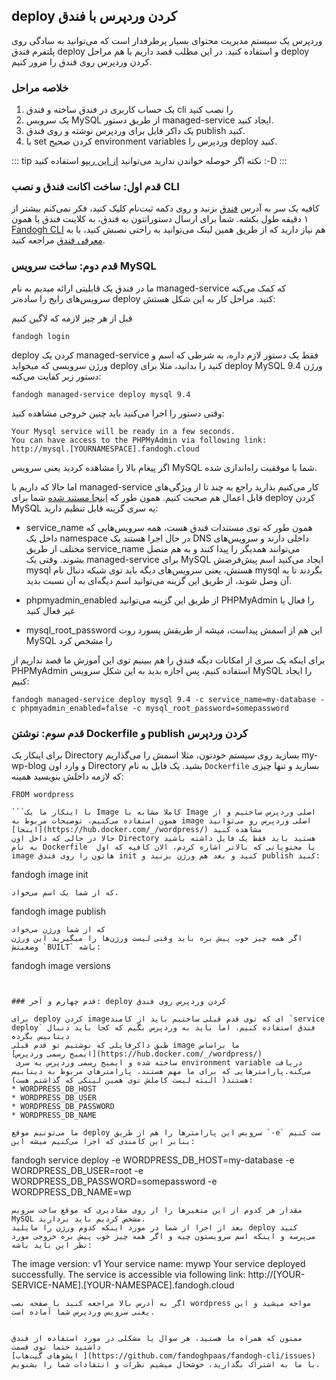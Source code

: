 ##  deploy کردن وردپرس با فندق
وردپرس یک سیستم مدیریت محتوای بسیار پرطرفدار است که می‌توانید به سادگی روی پلتفرم فندق deploy و استفاده کنید. در این مطلب قصد داریم با هم مراحل deploy کردن وردپرس روی فندق را مرور کنیم.

### خلاصه مراحل
1.  یک حساب کاربری در فندق ساخته و فندق cli ‌را نصب کنید
2. یک سرویس MySQL ‌از طریق دستور managed-service ‌ایجاد کنید.
3. یک داکر فایل برای وردپرس نوشته و روی فندق publish کنید.
4. با set کردن صحیح environment variables وردپرس را deploy کنید.

::: tip نکته
اگر حوصله خواندن ندارید می‌توانید 
 [از این ریپو](https://github.com/fandoghpaas/fandogh-examples/tree/master/wordpress-mysql)
 استفاده کنید :-D
:::


### قدم اول: ساخت اکانت فندق و نصب CLI
کافیه یک سر به آدرس [فندق](http://fandogh.cloud/) بزنید و روی دکمه ثبت‌نام کلیک کنید، فکر نمی‌کنم بیشتر از ۱ دقیقه طول بکشه.
شما برای ارسال دستوراتتون به فندق، به کلاینت فندق یا همون [Fandogh CLI](https://github.com/fandoghpaas/fandogh-cli) هم نیاز دارید که از طریق همین لینک می‌توانید به راحتی نصبش کنید، یا به [معرفی فندق](http://blog.fandogh.cloud/articles/fandogh-introduction.html) مراجعه کنید.


### قدم دوم: ساخت سرویس MySQL
ما در فندق یک قابلیتی ارائه میدیم به نام managed-service  که کمک می‌کنه سرویس‌های رایج را ساده‌تر deploy کنید.
مراحل کار به این شکل هستش:

قبل از هر چیز لازمه که لاگین کنیم
```
fandogh login
```
deploy کردن یک managed-service  فقط یک دستور لازم داره، به شرطی که اسم و ورژن سرویسی که میخواید deploy کنید را بدانید، مثلا برای deploy MySQL ورژن 9.4 دستور زیر کفایت می‌کنه:
```
fandogh managed-service deploy mysql 9.4
```
وقتی دستور را اجرا می‌کنید باید چنین خروجی مشاهده کنید:

```
Your Mysql service will be ready in a few seconds.
You can have access to the PHPMyAdmin via following link:
http://mysql.[YOURNAMESPACE].fandogh.cloud

```
اگر پیغام بالا را مشاهده کردید یعنی سرویس MySQL شما با موفقیت راه‌اندازی شده.

اما حالا که داریم با managed-service کار می‌کنیم بذارید راجع به چند تا از ویژگی‌های قابل اعمال هم صحبت کنیم.
همون طور که
[اینجا مستند شده](https://github.com/fandoghpaas/fandogh-cli#configuration)
شما برای deploy کردن MySQL یه سری گزینه قابل تنظیم دارید:
* service_name
همون طور که توی مستندات فندق هست، همه سرویس‌هایی که داخل یک namespace در حال اجرا هستند یک DNS داخلی دارند و سرویس‌های مختلف از طریق service_name می‌توانند همدیگر را پیدا کنند و به هم متصل بشوند.
وقتی یک managed-service برای MySQL ایجاد می‌کنید اسم پیش‌فرضش mysql هستش، یعنی سرویس‌های دیگه باید توی شبکه دنبال نام mysql بگردند تا به آن وصل شوند، از طریق این گزینه می‌توانید اسم دیگه‌ای به آن نسبت بدید.

* phpmyadmin_enabled
از طریق این گزینه می‌توانید PHPMyAdmin را فعال یا غیر فعال کنید

* mysql_root_password
این هم از اسمش پیداست، میشه از طریقش پسورد روت MySQL را مشخص کرد


برای اینکه یک سری از امکانات دیگه فندق را هم ببینیم  توی این ‌آموزش ما قصد نداریم از PHPMyAdmin استفاده کنیم، پس اجازه بدید به این شکل سرویس MySQL را ایجاد کنیم:

```
fandogh managed-service deploy mysql 9.4 -c service_name=my-database -c phpmyadmin_enabled=false -c mysql_root_password=somepassword

```



### قدم سوم: نوشتن Dockerfile و publish کردن وردپرس

برای اینکار یک Directory بسازید روی سیستم خودتون، مثلا اسمش را می‌‌گذاریم my-wp-blog  و وارد اون Directory بشید.
یک فایل به نام `Dockerfile` بسازید و تنها چیزی که لازمه داخلش بنویسید همینه:
```
FROM wordpress

```با اینکار ما یک Image کاملا مشابه با Image اصلی وردپرس ساختیم و از همون استفاده می‌کنیم، توضیحات مربوط به image اصلی وردپرس رو می‌توانید [اینجا](https://hub.docker.com/_/wordpress/) مشاهده کنید
حالا در حالی که داخل اون Directory هستید باید فقط یک فایل داشته باشید به نام Dockerfile  با محتویاتی که بالاتر اشاره کردم، الان کافیه که اول image هاتون را روی فندق init کنید و بعد هم ورژن بزنید و publish کنید:

```
fandogh image init
```
که از شما یک اسم می‌خواد،
```
fandogh image publish
```
که از شما ورژن می‌خواد
اگر همه چیز خوب پیش بره باید وقتی لیست ورژن‌ها را میگیرید این ورژن وضعیتش `BUILT` باشه:
```
fandogh image versions
```


### قدم چهارم و آخر: deploy کردن وردپرس روی فندق

برای deploy کردن imageای که توی قدم قبلی ساختیم باید از کامند `service deploy‍` فندق استفاده کنیم، اما باید به وردپرس بگیم که کجا باید دنبال دیتابیس بگرده 
طبق داکرفایلی که نوشتیم تو قدم قبلی image ما براساس 
[ایمیج رسمی وردپرس](https://hub.docker.com/_/wordpress/)
 ساخته شده و ایمیج رسمی وردپرس یه سری environment variable دریافت می‌کنه.پارامتر‌هایی که برای ما مهم هستند، پارامتر‌های مربوط به دیتابیس هستند( البته لیست کاملش توی همین لینکی که گذاشتم هست)‌:
* WORDPRESS_DB_HOST
* WORDPRESS_DB_USER
* WORDPRESS_DB_PASSWORD
* WORDPRESS_DB_NAME

ما می‌تونیم موقع deploy سرویس این پارامتر‌ها را هم از طریق `-e` ست کنیم بنابر این کامندی که اجرا می‌کنیم میشه این:

```
fandogh service deploy -e WORDPRESS_DB_HOST=my-database -e WORDPRESS_DB_USER=root -e WORDPRESS_DB_PASSWORD=somepassword -e WORDPRESS_DB_NAME=wp

```
مقدار هر کدوم از این متغیر‌ها را از روی مقادیری که موقع ساخت سرویس MySQL مشخص کردیم باید بردارید.      
بعد از اجرا از شما در مورد اینکه کدوم ورژن را مایلید deploy کنید می‌پرسه و اینکه اسم سرویستون چیه و اگر همه چیز خوب پیش بره خروجی مورد نظر این باید باشه:

```
The image version: v1
Your service name: mywp
Your service deployed successfully.
The service is accessible via following link:
http://[YOUR-SERVICE-NAME].[YOUR-NAMESPACE].fandogh.cloud

```
اگر به آدرس بالا مراجعه کنید با صفحه نصب wordpress مواجه میشید و این یعنی سرویس وردپرس شما آماده است.


ممنون که همراه ما هستید، هر سوال یا مشکلی در مورد استفاده از فندق داشتید حتما توی قسمت 
[ایشو‌های گیت‌هاب ](https://github.com/fandoghpaas/fandogh-cli/issues)
با ما به اشتراک بگذارید، خوشحال میشیم نظرات و انتقادات شما را بشنویم.


